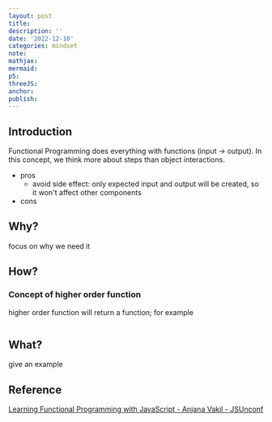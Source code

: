 ```yaml
---
layout: post
title:
description: ''
date: '2022-12-10'
categories: mindset
note:
mathjax:
mermaid:
p5:
threeJS:
anchor:
publish:
---
```


## Introduction

Functional Programming does everything with functions (input -> output). In this concept, we think more about steps than object interactions.

* pros
  * avoid side effect: only expected input and output will be created, so it won't affect other components
* cons

## Why?

focus on why we need it

## How?

### Concept of higher order function

higher order function will return a function; for example

```javascript

```


## What?

give an example

## Reference

[Learning Functional Programming with JavaScript - Anjana Vakil - JSUnconf](https://www.youtube.com/watch?v=e-5obm1G_FY&t=142s)

